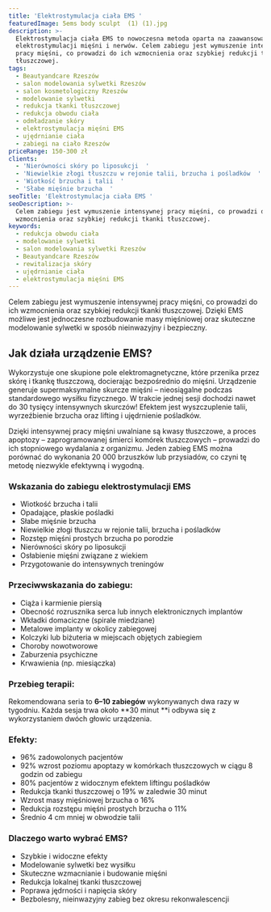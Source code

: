 ```yaml
---
title: 'Elektrostymulacja ciała EMS '
featuredImage: 5ems body sculpt  (1) (1).jpg
description: >-
  Elektrostymulacja ciała EMS to nowoczesna metoda oparta na zaawansowanej
  elektrostymulacji mięśni i nerwów. Celem zabiegu jest wymuszenie intensywnej
  pracy mięśni, co prowadzi do ich wzmocnienia oraz szybkiej redukcji tkanki
  tłuszczowej.
tags:
  - Beautyandcare Rzeszów
  - salon modelowania sylwetki Rzeszów
  - salon kosmetologiczny Rzeszów
  - modelowanie sylwetki
  - redukcja tkanki tłuszczowej
  - redukcja obwodu ciała
  - odmładzanie skóry
  - elektrostymulacja mięśni EMS
  - ujędrnianie ciała
  - zabiegi na ciało Rzeszów
priceRange: 150-300 zł
clients:
  - 'Nierówności skóry po liposukcji  '
  - 'Niewielkie złogi tłuszczu w rejonie talii, brzucha i pośladków  '
  - 'Wiotkość brzucha i talii  '
  - 'Słabe mięśnie brzucha  '
seoTitle: 'Elektrostymulacja ciała EMS '
seoDescription: >-
  Celem zabiegu jest wymuszenie intensywnej pracy mięśni, co prowadzi do ich
  wzmocnienia oraz szybkiej redukcji tkanki tłuszczowej.
keywords:
  - redukcja obwodu ciała
  - modelowanie sylwetki
  - salon modelowania sylwetki Rzeszów
  - Beautyandcare Rzeszów
  - rewitalizacja skóry
  - ujędrnianie ciała
  - elektrostymulacja mięśni EMS
---
```


Celem zabiegu jest wymuszenie intensywnej pracy mięśni, co prowadzi do ich wzmocnienia oraz szybkiej redukcji tkanki tłuszczowej. Dzięki EMS możliwe jest jednoczesne rozbudowanie masy mięśniowej oraz skuteczne modelowanie sylwetki w sposób nieinwazyjny i bezpieczny.

## **Jak działa urządzenie EMS?**

Wykorzystuje one skupione pole elektromagnetyczne, które przenika przez skórę i tkankę tłuszczową, docierając bezpośrednio do mięśni. Urządzenie generuje supermaksymalne skurcze mięśni – nieosiągalne podczas standardowego wysiłku fizycznego. W trakcie jednej sesji dochodzi nawet do 30 tysięcy intensywnych skurczów! Efektem jest wyszczuplenie talii, wyrzeźbienie brzucha oraz lifting i ujędrnienie pośladków.

Dzięki intensywnej pracy mięśni uwalniane są kwasy tłuszczowe, a proces apoptozy – zaprogramowanej śmierci komórek tłuszczowych – prowadzi do ich stopniowego wydalania z organizmu. Jeden zabieg EMS można porównać do wykonania 20 000 brzuszków lub przysiadów, co czyni tę metodę niezwykle efektywną i wygodną.

### **Wskazania do zabiegu elektrostymulacji EMS**

* Wiotkość brzucha i talii
* Opadające, płaskie pośladki
* Słabe mięśnie brzucha
* Niewielkie złogi tłuszczu w rejonie talii, brzucha i pośladków
* Rozstęp mięśni prostych brzucha po porodzie
* Nierówności skóry po liposukcji
* Osłabienie mięśni związane z wiekiem
* Przygotowanie do intensywnych treningów

### **Przeciwwskazania do zabiegu:**

* Ciąża i karmienie piersią
* Obecność rozrusznika serca lub innych elektronicznych implantów
* Wkładki domaciczne (spirale miedziane)
* Metalowe implanty w okolicy zabiegowej
* Kolczyki lub biżuteria w miejscach objętych zabiegiem
* Choroby nowotworowe
* Zaburzenia psychiczne
* Krwawienia (np. miesiączka)

### **Przebieg terapii:**

Rekomendowana seria to **6–10 zabiegów** wykonywanych dwa razy w tygodniu. Każda sesja trwa około \*\*30 minut \*\*i odbywa się z wykorzystaniem dwóch głowic urządzenia.

### **Efekty:**

* 96% zadowolonych pacjentów
* 92% wzrost poziomu apoptazy w komórkach tłuszczowych w ciągu 8 godzin od zabiegu
* 80% pacjentów z widocznym efektem liftingu pośladków
* Redukcja tkanki tłuszczowej o 19% w zaledwie 30 minut
* Wzrost masy mięśniowej brzucha o 16%
* Redukcja rozstępu mięśni prostych brzucha o 11%
* Średnio 4 cm mniej w obwodzie talii

### **Dlaczego warto wybrać EMS?**

* Szybkie i widoczne efekty
* Modelowanie sylwetki bez wysiłku
* Skuteczne wzmacnianie i budowanie mięśni
* Redukcja lokalnej tkanki tłuszczowej
* Poprawa jędrności i napięcia skóry
* Bezbolesny, nieinwazyjny zabieg bez okresu rekonwalescencji
